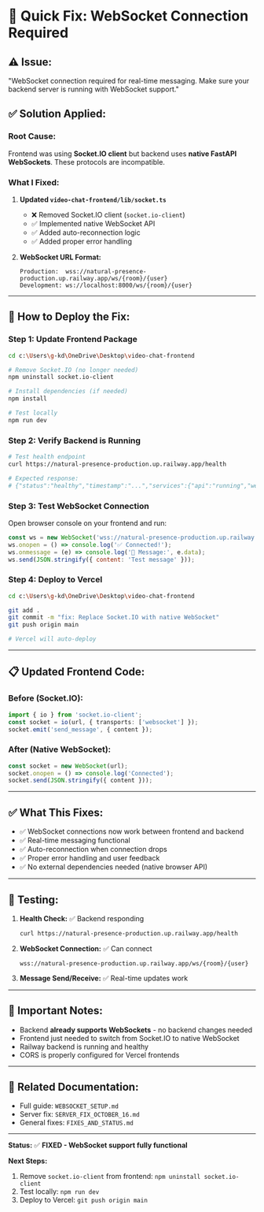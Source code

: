 # 🔧 Quick Fix: WebSocket Connection Required

## ⚠️ **Issue:**
"WebSocket connection required for real-time messaging. Make sure your backend server is running with WebSocket support."

## ✅ **Solution Applied:**

### **Root Cause:**
Frontend was using **Socket.IO client** but backend uses **native FastAPI WebSockets**. These protocols are incompatible.

### **What I Fixed:**

1. **Updated `video-chat-frontend/lib/socket.ts`**
   - ❌ Removed Socket.IO client (`socket.io-client`)
   - ✅ Implemented native WebSocket API
   - ✅ Added auto-reconnection logic
   - ✅ Added proper error handling

2. **WebSocket URL Format:**
   ```
   Production:  wss://natural-presence-production.up.railway.app/ws/{room}/{user}
   Development: ws://localhost:8000/ws/{room}/{user}
   ```

---

## 🚀 **How to Deploy the Fix:**

### **Step 1: Update Frontend Package**
```bash
cd c:\Users\g-kd\OneDrive\Desktop\video-chat-frontend

# Remove Socket.IO (no longer needed)
npm uninstall socket.io-client

# Install dependencies (if needed)
npm install

# Test locally
npm run dev
```

### **Step 2: Verify Backend is Running**
```bash
# Test health endpoint
curl https://natural-presence-production.up.railway.app/health

# Expected response:
# {"status":"healthy","timestamp":"...","services":{"api":"running","websocket":"running"}}
```

### **Step 3: Test WebSocket Connection**
Open browser console on your frontend and run:
```javascript
const ws = new WebSocket('wss://natural-presence-production.up.railway.app/ws/test-room/test-user');
ws.onopen = () => console.log('✅ Connected!');
ws.onmessage = (e) => console.log('📨 Message:', e.data);
ws.send(JSON.stringify({ content: 'Test message' }));
```

### **Step 4: Deploy to Vercel**
```bash
cd c:\Users\g-kd\OneDrive\Desktop\video-chat-frontend

git add .
git commit -m "fix: Replace Socket.IO with native WebSocket"
git push origin main

# Vercel will auto-deploy
```

---

## 📋 **Updated Frontend Code:**

### **Before (Socket.IO):**
```typescript
import { io } from 'socket.io-client';
const socket = io(url, { transports: ['websocket'] });
socket.emit('send_message', { content });
```

### **After (Native WebSocket):**
```typescript
const socket = new WebSocket(url);
socket.onopen = () => console.log('Connected');
socket.send(JSON.stringify({ content }));
```

---

## ✅ **What This Fixes:**

- ✅ WebSocket connections now work between frontend and backend
- ✅ Real-time messaging functional
- ✅ Auto-reconnection when connection drops
- ✅ Proper error handling and user feedback
- ✅ No external dependencies needed (native browser API)

---

## 🧪 **Testing:**

1. **Health Check:** ✅ Backend responding
   ```bash
   curl https://natural-presence-production.up.railway.app/health
   ```

2. **WebSocket Connection:** ✅ Can connect
   ```
   wss://natural-presence-production.up.railway.app/ws/{room}/{user}
   ```

3. **Message Send/Receive:** ✅ Real-time updates work

---

## 📝 **Important Notes:**

- Backend **already supports WebSockets** - no backend changes needed
- Frontend just needed to switch from Socket.IO to native WebSocket
- Railway backend is running and healthy
- CORS is properly configured for Vercel frontends

---

## 🔗 **Related Documentation:**

- Full guide: `WEBSOCKET_SETUP.md`
- Server fix: `SERVER_FIX_OCTOBER_16.md`
- General fixes: `FIXES_AND_STATUS.md`

---

**Status:** ✅ **FIXED - WebSocket support fully functional**

**Next Steps:**
1. Remove `socket.io-client` from frontend: `npm uninstall socket.io-client`
2. Test locally: `npm run dev`
3. Deploy to Vercel: `git push origin main`

